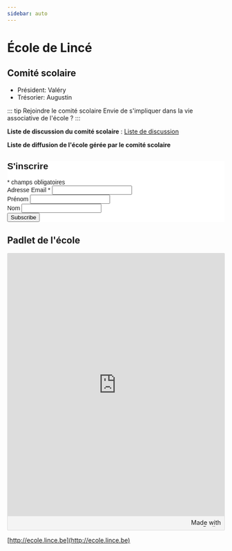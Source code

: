 ```yaml
---
sidebar: auto
---
```


# École de Lincé


## Comité scolaire

- Président: Valéry
- Trésorier: Augustin

::: tip Rejoindre le comité scolaire
Envie de s'impliquer dans la vie associative de l'école ?
:::

**Liste de discussion du comité scolaire** : [Liste de discussion](https://framalistes.org/sympa/subscribe/comite.scolaire.lince)

**Liste de diffusion de l'école gérée par le comité scolaire** 

<!-- Begin Mailchimp Signup Form -->
<link href="//cdn-images.mailchimp.com/embedcode/classic-10_7.css" rel="stylesheet" type="text/css">
<style type="text/css">
	#mc_embed_signup{background:#fff; clear:left; font:14px Helvetica,Arial,sans-serif; }
	/* Add your own Mailchimp form style overrides in your site stylesheet or in this style block.
	   We recommend moving this block and the preceding CSS link to the HEAD of your HTML file. */
</style>
<div id="mc_embed_signup">
<form action="https://erpicum.us6.list-manage.com/subscribe/post?u=4c9b3343b7f1cee843762710f&amp;id=ac27cadae3" method="post" id="mc-embedded-subscribe-form" name="mc-embedded-subscribe-form" class="validate" target="_blank" novalidate>
    <div id="mc_embed_signup_scroll">
	<h2>S'inscrire</h2>
<div class="indicates-required"><span class="asterisk">*</span> champs obligatoires</div>
<div class="mc-field-group">
	<label for="mce-EMAIL">Adresse Email <span class="asterisk">*</span>
</label>
	<input type="email" value="" name="EMAIL" class="required email" id="mce-EMAIL">
</div>
<div class="mc-field-group">
	<label for="mce-FNAME">Prénom </label>
	<input type="text" value="" name="FNAME" class="" id="mce-FNAME">
</div>
<div class="mc-field-group">
	<label for="mce-LNAME">Nom</label>
	<input type="text" value="" name="LNAME" class="" id="mce-LNAME">
</div>
<div class="mc-field-group size1of2">

</div>	<div id="mce-responses" class="clear">
		<div class="response" id="mce-error-response" style="display:none"></div>
		<div class="response" id="mce-success-response" style="display:none"></div>
	</div>    <!-- real people should not fill this in and expect good things - do not remove this or risk form bot signups-->
    <div style="position: absolute; left: -5000px;" aria-hidden="true"><input type="text" name="b_4c9b3343b7f1cee843762710f_ac27cadae3" tabindex="-1" value=""></div>
    <div class="clear"><input type="submit" value="Subscribe" name="subscribe" id="mc-embedded-subscribe" class="button"></div>
    </div>
</form>
</div>

## Padlet de l'école

<div class="padlet-embed" style="border:1px solid rgba(0,0,0,0.1);border-radius:2px;box-sizing:border-box;overflow:hidden;position:relative;width:100%;background:#F4F4F4"><p style="padding:0;margin:0"><iframe src="https://padlet.com/embed/smni3xgp3otam2o1" frameborder="0" allow="camera;microphone;geolocation" style="width:100%;height:608px;display:block;padding:0;margin:0"></iframe></p><div style="padding:8px;text-align:right;margin:0;"><a href="https://padlet.com?ref=embed" style="padding:0;margin:0;border:none;display:block;line-height:1;height:16px" target="_blank"><img src="https://padlet.net/embeds/made_with_padlet.png" width="86" height="16" style="padding:0;margin:0;background:none;border:none;display:inline;box-shadow:none" alt="Made with Padlet"></a></div></div>

[http://ecole.lince.be](http://ecole.lince.be)


<!--End mc_embed_signup-->
